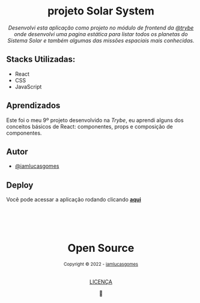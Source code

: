 <div align="center">
  <h1>projeto Solar System</h1>
  <em>Desenvolvi esta aplicação como projeto no módulo de frontend da <a href='https://www.betrybe.com/' target="_blank">@trybe</a> onde desenvolvi uma pagina estática  para listar todos os planetas do Sistema Solar e também algumas das missões espaciais mais conhecidas.</em>
</div>

<div>
  <h2>Stacks Utilizadas:</h2>
  <ul>
    <li>React</li>
    <li>CSS</li>
    <li>JavaScript</li>
  </ul>
</div>

<div>
  <h2>Aprendizados</h2>
  <p>Este foi o meu 9º projeto desenvolvido na <em>Trybe</em>, eu aprendi alguns dos conceitos básicos de React: componentes, props e composição de componentes.</p>
</div>

## Autor

- [@iamlucasgomes](https://www.github.com/iamlucasgomes)

## Deploy

Você pode acessar a aplicação rodando clicando <strong><a href="https://iamlucasgomes.com/solar-system-frontend-trybe/" target="_blank" rel="noopener noreferrer">aqui</a></strong>

<div align="center">
  <br />
  <br />
  <br />
  <div>
    <h1>Open Source</h1>
    <sub>Copyright © 2022 - <a href="https://github.com/iamlucasgomes">iamlucasgomes</sub></a>
  </div>
  <br />
  <p>
    <a href="LICENSE.md">LICENÇA</a>
  </p>
  💖
</div>